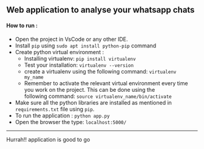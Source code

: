 Web application to analyse your whatsapp chats
----------------------------------------------------
#### How to run :
+ Open the project in VsCode or any other IDE.
+ Install `pip` using `sudo apt install python-pip` command
+ Create python virtual environment :
  + Installing virtualenv: `pip install virtualenv`
  + Test your installation: `virtualenv --version`
  + create a virtualenv using the following command: `virtualenv my_name`
  + Remember to activate the relevant virtual environment every time you work on the project. This can be done using the   
    following command: `source virtualenv_name/bin/activate`
+ Make sure all the python libraries are installed as mentioned in `requirements.txt` file using `pip`.
+ To run the application : `python app.py`
+ Open the browser the type: `localhost:5000/`

----------------------------------------------------
Hurrah!!  application is good to go

